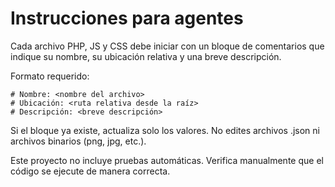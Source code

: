 # Instrucciones para agentes

Cada archivo PHP, JS y CSS debe iniciar con un bloque de comentarios que indique su nombre, su ubicación relativa y una breve descripción.

Formato requerido:

```
# Nombre: <nombre del archivo>
# Ubicación: <ruta relativa desde la raíz>
# Descripción: <breve descripción>
```

Si el bloque ya existe, actualiza solo los valores.
No edites archivos .json ni archivos binarios (png, jpg, etc.).

Este proyecto no incluye pruebas automáticas. Verifica manualmente que el código se ejecute de manera correcta.
